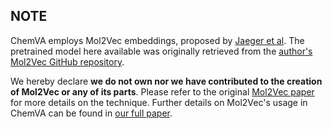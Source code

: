 ## NOTE ##

ChemVA employs Mol2Vec embeddings, proposed by [Jaeger et al](https://pubs.acs.org/doi/10.1021/acs.jcim.7b00616). The pretrained model here available was originally retrieved from the [author's Mol2Vec GitHub repository](https://github.com/samoturk/mol2vec).

We hereby declare **we do not own nor we have contributed to the creation of Mol2Vec or any of its parts**. Please refer to the original [Mol2Vec paper](https://pubs.acs.org/doi/10.1021/acs.jcim.7b00616) for more details on the technique. Further details on Mol2Vec's usage in ChemVA can be found in [our full paper](https://arxiv.org/abs/2008.13150).
